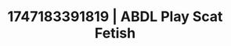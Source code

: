 ---
categories:
- Nude shadows
- Softcore narrative
- Naughty expression
- Stepsister roleplay
- Respectful sex
image: /assets/images/1747183391819.jpg
layout: post
seo:
  description: Featured content with sensual Scat Fetish, ABDL Play. HD images available.
  keywords: Scat Fetish, ABDL Play
  og_image: /assets/images/1747183391819.jpg
  schema_type: VisualArtwork
tags:
- '#1747183391819'
- Scat Fetish
- ABDL Play
title: 1747183391819 | ABDL Play Scat Fetish
---